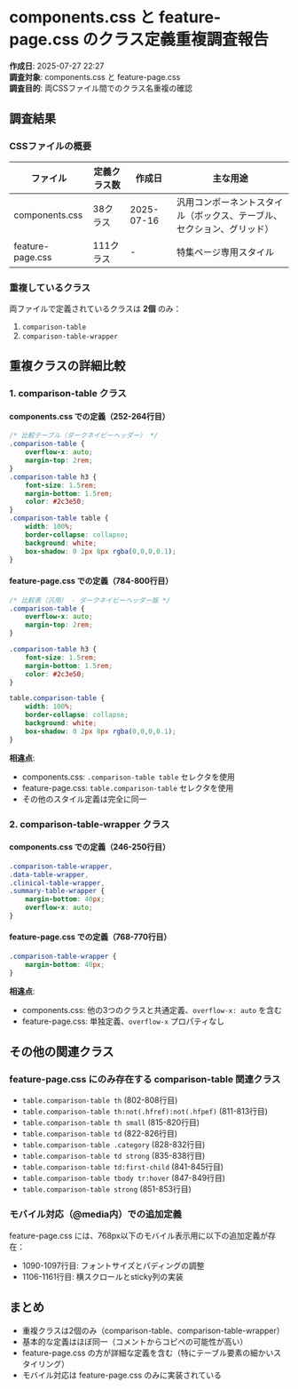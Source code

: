 # components.css と feature-page.css のクラス定義重複調査報告

**作成日**: 2025-07-27 22:27  
**調査対象**: components.css と feature-page.css  
**調査目的**: 両CSSファイル間でのクラス名重複の確認

## 調査結果

### CSSファイルの概要

| ファイル | 定義クラス数 | 作成日 | 主な用途 |
|---------|------------|--------|----------|
| components.css | 38クラス | 2025-07-16 | 汎用コンポーネントスタイル（ボックス、テーブル、セクション、グリッド） |
| feature-page.css | 111クラス | - | 特集ページ専用スタイル |

### 重複しているクラス

両ファイルで定義されているクラスは **2個** のみ：
1. `comparison-table`
2. `comparison-table-wrapper`

## 重複クラスの詳細比較

### 1. comparison-table クラス

#### components.css での定義（252-264行目）
```css
/* 比較テーブル（ダークネイビーヘッダー） */
.comparison-table { 
    overflow-x: auto; 
    margin-top: 2rem; 
}
.comparison-table h3 {
    font-size: 1.5rem;
    margin-bottom: 1.5rem;
    color: #2c3e50;
}
.comparison-table table { 
    width: 100%; 
    border-collapse: collapse; 
    background: white; 
    box-shadow: 0 2px 8px rgba(0,0,0,0.1); 
}
```

#### feature-page.css での定義（784-800行目）
```css
/* 比較表（汎用） - ダークネイビーヘッダー版 */
.comparison-table { 
    overflow-x: auto; 
    margin-top: 2rem; 
}

.comparison-table h3 {
    font-size: 1.5rem;
    margin-bottom: 1.5rem;
    color: #2c3e50;
}

table.comparison-table { 
    width: 100%; 
    border-collapse: collapse; 
    background: white; 
    box-shadow: 0 2px 8px rgba(0,0,0,0.1); 
}
```

**相違点**:
- components.css: `.comparison-table table` セレクタを使用
- feature-page.css: `table.comparison-table` セレクタを使用
- その他のスタイル定義は完全に同一

### 2. comparison-table-wrapper クラス

#### components.css での定義（246-250行目）
```css
.comparison-table-wrapper,
.data-table-wrapper,
.clinical-table-wrapper,
.summary-table-wrapper {
    margin-bottom: 40px;
    overflow-x: auto;
}
```

#### feature-page.css での定義（768-770行目）
```css
.comparison-table-wrapper {
    margin-bottom: 40px;
}
```

**相違点**:
- components.css: 他の3つのクラスと共通定義、`overflow-x: auto` を含む
- feature-page.css: 単独定義、`overflow-x` プロパティなし

## その他の関連クラス

### feature-page.css にのみ存在する comparison-table 関連クラス
- `table.comparison-table th` (802-808行目)
- `table.comparison-table th:not(.hfref):not(.hfpef)` (811-813行目)
- `table.comparison-table th small` (815-820行目)
- `table.comparison-table td` (822-826行目)
- `table.comparison-table .category` (828-832行目)
- `table.comparison-table td strong` (835-838行目)
- `table.comparison-table td:first-child` (841-845行目)
- `table.comparison-table tbody tr:hover` (847-849行目)
- `table.comparison-table strong` (851-853行目)

### モバイル対応（@media内）での追加定義
feature-page.css には、768px以下のモバイル表示用に以下の追加定義が存在：
- 1090-1097行目: フォントサイズとパディングの調整
- 1106-1161行目: 横スクロールとsticky列の実装

## まとめ

- 重複クラスは2個のみ（comparison-table、comparison-table-wrapper）
- 基本的な定義はほぼ同一（コメントからコピペの可能性が高い）
- feature-page.css の方が詳細な定義を含む（特にテーブル要素の細かいスタイリング）
- モバイル対応は feature-page.css のみに実装されている